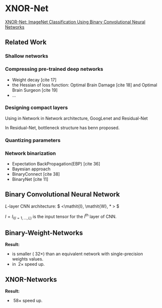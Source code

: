 # XNOR-Net
[XNOR-Net: ImageNet Classification Using Binary Convolutional Neural Networks](https://arxiv.org/pdf/1603.05279.pdf)

## Related Work

### Shallow networks

### Compressing pre-trained deep networks

- Weight decay [cite 17]
- the Hessian of loss function: Optimal Brain Damage [cite 18] and Optimal Brain Surgeon [cite 19]
- ...

### Designing compact layers
Using in Network in Network architecture, GoogLenet and Residual-Net

In Residual-Net, bottleneck structure has benn proposed.

### Quantizing parameters

### Network binarization

- Expectation BackPropagation(EBP) [cite 36]
- Bayesian approach
- BinaryConnect [cite 38]
- BinaryNet [cite 11]

## Binary Convolutional Neural Network

$L$-layer CNN architecture: $ <\mathit{I}, \mathit{W}, * > $

$I = \mathit{I} _ {l(l=1,\dots,L)}$ is the input tensor for the $l^{\mathrm{th}}$ layer of CNN.

## Binary-Weight-Networks

**Result:**
- is smaller ($~32 \times$) than an equivalent network with single-precision weights values.
- in $~ 2\times$ speed up.

## XNOR-Networks

**Result:**
- $~58 \times$ speed up.


